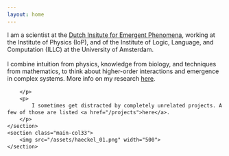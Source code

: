 ```yaml
---
layout: home
---
```


<div class="wrapper  bottom-3">
	<section  class="main-col66">
		<p class='bottom-1'> 
			I am a scientist at the <a href="https://www.d-iep.org" target="_blank">Dutch Insitute for Emergent Phenomena</a>, working at the Institute of Physics (IoP), and of the Institute of Logic, Language, and Computation (ILLC) at the University of Amsterdam.<br>
			<br>
			I combine intuition from physics, knowledge from biology, and techniques from mathematics, to think about higher-order interactions and emergence in complex systems. More info on my research <a href="/research">here</a>.
			<br>
			
		</p>
		<p>	
			I sometimes get distracted by completely unrelated projects. A few of those are listed <a href="/projects">here</a>.  
		</p>	
	</section>
	<section class="main-col33">
		<img src="/assets/haeckel_01.png" width="500">
	</section>
</div>

<!--  -->